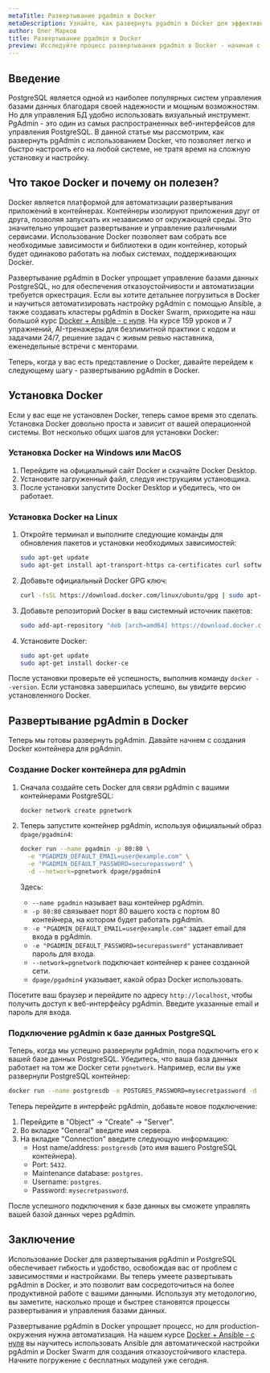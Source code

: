 ```yaml
---
metaTitle: Развертывание pgadmin в Docker
metaDescription: Узнайте, как развернуть pgadmin в Docker для эффективного управления PostgreSQL базами данных, изучите шаги настройки и запуска контейнеров
author: Олег Марков
title: Развертывание pgadmin в Docker
preview: Исследуйте процесс развертывания pgadmin в Docker - начиная с настройки контейнеров и до управления PostgreSQL базами данных. Следуйте простым шагам для быстрого и удобного запуска
---
```


## Введение

PostgreSQL является одной из наиболее популярных систем управления базами данных благодаря своей надежности и мощным возможностям. Но для управления БД удобно использовать визуальный инструмент. PgAdmin - это один из самых распространенных веб-интерфейсов для управления PostgreSQL. В данной статье мы рассмотрим, как развернуть pgAdmin с использованием Docker, что позволяет легко и быстро настроить его на любой системе, не тратя время на сложную установку и настройку.

## Что такое Docker и почему он полезен?

Docker является платформой для автоматизации развертывания приложений в контейнерах. Контейнеры изолируют приложения друг от друга, позволяя запускать их независимо от окружающей среды. Это значительно упрощает развертывание и управление различными сервисами. Использование Docker позволяет вам собрать все необходимые зависимости и библиотеки в один контейнер, который будет одинаково работать на любых системах, поддерживающих Docker.

Развертывание pgAdmin в Docker упрощает управление базами данных PostgreSQL, но для обеспечения отказоустойчивости и автоматизации требуется оркестрация. Если вы хотите детальнее погрузиться в Docker и научиться автоматизировать настройку pgAdmin с помощью Ansible, а также создавать кластеры pgAdmin в Docker Swarm, приходите на наш большой курс [Docker + Ansible - с нуля](https://purpleschool.ru/course/docker?utm_source=knowledgebase&utm_medium=text&utm_campaign=Razvertyvanie_pgadmin_v_Docker). На курсе 159 уроков и 7 упражнений, AI-тренажеры для безлимитной практики с кодом и задачами 24/7, решение задач с живым ревью наставника, еженедельные встречи с менторами.

Теперь, когда у вас есть представление о Docker, давайте перейдем к следующему шагу - развертыванию pgAdmin в Docker.

## Установка Docker

Если у вас еще не установлен Docker, теперь самое время это сделать. Установка Docker довольно проста и зависит от вашей операционной системы. Вот несколько общих шагов для установки Docker:

### Установка Docker на Windows или MacOS

1. Перейдите на официальный сайт Docker и скачайте Docker Desktop.
2. Установите загруженный файл, следуя инструкциям установщика.
3. После установки запустите Docker Desktop и убедитесь, что он работает.

### Установка Docker на Linux

1. Откройте терминал и выполните следующие команды для обновления пакетов и установки необходимых зависимостей:
   ```bash
   sudo apt-get update
   sudo apt-get install apt-transport-https ca-certificates curl software-properties-common
   ```

2. Добавьте официальный Docker GPG ключ:
   ```bash
   curl -fsSL https://download.docker.com/linux/ubuntu/gpg | sudo apt-key add -
   ```

3. Добавьте репозиторий Docker в ваш системный источник пакетов:
   ```bash
   sudo add-apt-repository "deb [arch=amd64] https://download.docker.com/linux/ubuntu $(lsb_release -cs) stable"
   ```

4. Установите Docker:
   ```bash
   sudo apt-get update
   sudo apt-get install docker-ce
   ```

После установки проверьте её успешность, выполнив команду `docker --version`. Если установка завершилась успешно, вы увидите версию установленного Docker.

## Развертывание pgAdmin в Docker

Теперь мы готовы развернуть pgAdmin. Давайте начнем с создания Docker контейнера для pgAdmin.

### Создание Docker контейнера для pgAdmin

1. Сначала создайте сеть Docker для связи pgAdmin с вашими контейнерами PostgreSQL:
   ```bash
   docker network create pgnetwork
   ```

2. Теперь запустите контейнер pgAdmin, используя официальный образ `dpage/pgadmin4`:

   ```bash
   docker run --name pgadmin -p 80:80 \
     -e "PGADMIN_DEFAULT_EMAIL=user@example.com" \
     -e "PGADMIN_DEFAULT_PASSWORD=securepassword" \
     -d --network=pgnetwork dpage/pgadmin4
   ```

   Здесь:
   - `--name pgadmin` называет ваш контейнер pgAdmin.
   - `-p 80:80` связывает порт 80 вашего хоста с портом 80 контейнера, на котором будет работать pgAdmin.
   - `-e "PGADMIN_DEFAULT_EMAIL=user@example.com"` задает email для входа в pgAdmin.
   - `-e "PGADMIN_DEFAULT_PASSWORD=securepassword"` устанавливает пароль для входа.
   - `--network=pgnetwork` подключает контейнер к ранее созданной сети.
   - `dpage/pgadmin4` указывает, какой образ Docker использовать.

Посетите ваш браузер и перейдите по адресу `http://localhost`, чтобы получить доступ к веб-интерфейсу pgAdmin. Введите указанные email и пароль для входа.

### Подключение pgAdmin к базе данных PostgreSQL

Теперь, когда мы успешно развернули pgAdmin, пора подключить его к вашей базе данных PostgreSQL. Убедитесь, что ваша база данных работает на том же Docker сети `pgnetwork`. Например, если вы уже развернули PostgreSQL контейнер:

```bash
docker run --name postgresdb -e POSTGRES_PASSWORD=mysecretpassword -d --network=pgnetwork postgres
```

Теперь перейдите в интерфейс pgAdmin, добавьте новое подключение:
1. Перейдите в "Object" -> "Create" -> "Server".
2. Во вкладке "General" введите имя сервера.
3. На вкладке "Connection" введите следующую информацию:
   - Host name/address: `postgresdb` (это имя вашего PostgreSQL контейнера).
   - Port: `5432`.
   - Maintenance database: `postgres`.
   - Username: `postgres`.
   - Password: `mysecretpassword`.

После успешного подключения к базе данных вы сможете управлять вашей базой данных через pgAdmin.

## Заключение

Использование Docker для развертывания pgAdmin и PostgreSQL обеспечивает гибкость и удобство, освобождая вас от проблем с зависимостями и настройками. Вы теперь умеете развертывать pgAdmin в Docker, и это позволит вам сосредоточиться на более продуктивной работе с вашими данными. Используя эту методологию, вы заметите, насколько проще и быстрее становятся процессы развертывания и управления базами данных.

Развертывание pgAdmin в Docker упрощает процесс, но для production-окружения нужна автоматизация. На нашем курсе [Docker + Ansible - с нуля](https://purpleschool.ru/course/docker?utm_source=knowledgebase&utm_medium=text&utm_campaign=Razvertyvanie_pgadmin_v_Docker) вы научитесь использовать Ansible для автоматической настройки pgAdmin и Docker Swarm для создания отказоустойчивого кластера. Начните погружение с бесплатных модулей уже сегодня.
